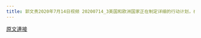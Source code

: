 ```yaml
---
title: 郭文贵2020年7月14日视频 20200714_3美国和欧洲国家正在制定详细的行动计划，在西方世界清除欺民贼
---
```


[原文連接](https://gnews.org/ThreadView/53479437)


